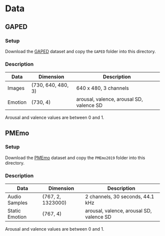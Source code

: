# Data

## GAPED

### Setup

Download the [GAPED](https://www.unige.ch/cisa/index.php/download_file/view/288/296/)
dataset and copy the `GAPED` folder into this directory.

### Description

Data | Dimension | Description
--- | --- | ---
Images | (730, 640, 480, 3) | 640 x 480, 3 channels
Emotion | (730, 4) | arousal, valence, arousal SD, valence SD

Arousal and valence values are between 0 and 1.

## PMEmo

### Setup

Download the [PMEmo](https://drive.google.com/drive/folders/1qDk6hZDGVlVXgckjLq9LvXLZ9EgK9gw0)
dataset and copy the `PMEmo2019` folder into this directory.

### Description

Data | Dimension | Description
--- | --- | ---
Audio Samples | (767, 2, 1323000) | 2 channels, 30 seconds, 44.1 kHz
Static Emotion | (767, 4) | arousal, valence, arousal SD, valence SD

Arousal and valence values are between 0 and 1.
